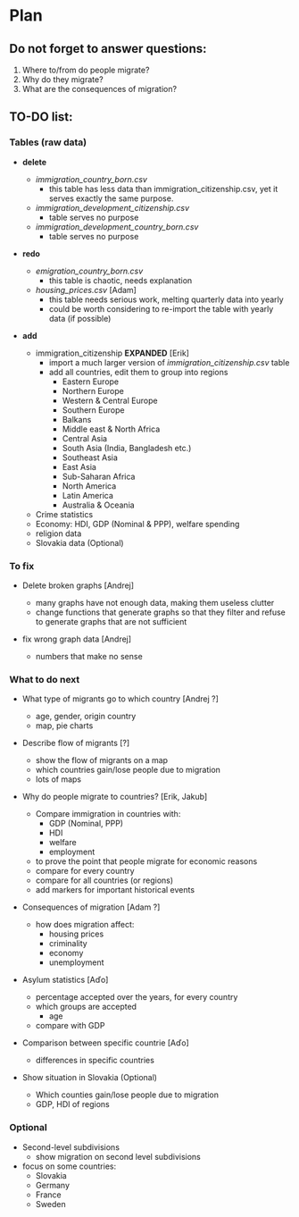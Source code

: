 # Plan

## **Do not** forget to answer questions:
1. Where to/from do people migrate?
2. Why do they migrate?
3. What are the consequences of migration?

## TO-DO list:

 
### Tables (raw data)
- **delete** 
    * _immigration_country_born.csv_ 
        + this table has less data than immigration_citizenship.csv, yet it serves exactly the same purpose. 
    * _immigration_development_citizenship.csv_
        + table serves no purpose
    * _immigration_development_country_born.csv_
        + table serves no purpose
        
- **redo**
    * _emigration_country_born.csv_ 
        + this table is chaotic, needs explanation
    * _housing_prices.csv_ [Adam]
        + this table needs serious work, melting quarterly data into yearly
        + could be worth considering to re-import the table with yearly data (if possible)
- **add**
  	* immigration_citizenship **EXPANDED** [Erik]
		+ import a much larger version of _immigration_citizenship.csv_ table
		+ add all countries, edit them to group into regions
			- Eastern Europe
			- Northern Europe
			- Western & Central Europe
			- Southern Europe
			- Balkans
			- Middle east & North Africa
			- Central Asia
			- South Asia (India, Bangladesh etc.)
			- Southeast Asia
			- East Asia
			- Sub-Saharan Africa
			- North America
			- Latin America
			- Australia & Oceania
    * Crime statistics 
    * Economy: HDI, GDP (Nominal & PPP), welfare spending
    * religion data
    * Slovakia data (Optional)
    
### To fix
- Delete broken graphs [Andrej]
    * many graphs have not enough data, making them useless clutter
    * change functions that generate graphs so that they filter and refuse to generate graphs that are not sufficient
    
- fix wrong graph data [Andrej]
    * numbers that make no sense
        
### What to do next
- What type of migrants go to which country [Andrej ?]
    * age, gender, origin country
    * map, pie charts

- Describe flow of migrants [?]
    * show the flow of migrants on a map
    * which countries gain/lose people due to migration
    * lots of maps

- Why do people migrate to countries? [Erik, Jakub]
    * Compare immigration in countries with:
        + GDP (Nominal, PPP)
        + HDI
        + welfare
        + employment
    * to prove the point that people migrate for economic reasons
    * compare for every country
    * compare for all countries (or regions)
    * add markers for important historical events
    
- Consequences of migration [Adam ?]
    + how does migration affect:
        - housing prices
        - criminality
        - economy
        - unemployment

- Asylum statistics [Aďo]
    * percentage accepted over the years, for every country
    * which groups are accepted 
        + age
    * compare with GDP
- Comparison between specific countrie [Aďo]
    * differences in specific countries
- Show situation in Slovakia (Optional)
    * Which counties gain/lose people due to migration
    * GDP, HDI of regions
    
        

### Optional
- Second-level subdivisions
    * show migration on second level subdivisions
- focus on some countries:
    * Slovakia
    * Germany
    * France
    * Sweden

